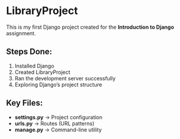 # LibraryProject

This is my first Django project created for the **Introduction to Django** assignment.

## Steps Done:
1. Installed Django
2. Created LibraryProject
3. Ran the development server successfully
4. Exploring Django’s project structure

## Key Files:
- **settings.py** → Project configuration
- **urls.py** → Routes (URL patterns)
- **manage.py** → Command-line utility
